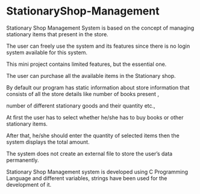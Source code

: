 # StationaryShop-Management

Stationary Shop Management System is based on the concept of managing stationary items that present in the store.

The user can freely use the system and its features since there is no login system available for this system. 

This mini project contains limited features, but the essential one.

The user can purchase all the available items in the Stationary shop.

By default our program has static information about store information that consists of all the store details like number of books present ,

number of different stationary goods and their quantity etc.,

At first the user has to select whether he/she has to buy books or other stationary items.

After that, he/she should enter the quantity of selected items then the system displays the total amount.

The system does not create an external file to store the user’s data permanently.

Stationary Shop Management system is developed using C Programming Language and different variables, strings have been used for the development of it.
